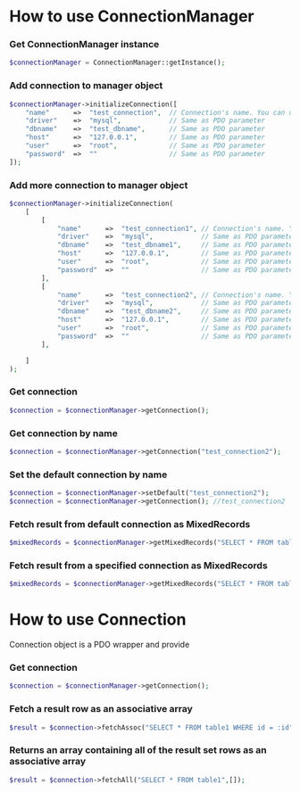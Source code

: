 # How to use ConnectionManager

### Get ConnectionManager instance

```php
$connectionManager = ConnectionManager::getInstance();
```

### Add connection to manager object
```php
$connectionManager->initializeConnection([
    "name"      =>  "test_connection",  // Connection's name. You can use it for referring when you use more parallel connection
    "driver"    =>  "mysql",            // Same as PDO parameter
    "dbname"    =>  "test_dbname",      // Same as PDO parameter
    "host"      =>  "127.0.0.1",        // Same as PDO parameter
    "user"      =>  "root",             // Same as PDO parameter
    "password"  =>  ""                  // Same as PDO parameter
]);
```

### Add more connection to manager object
```php
$connectionManager->initializeConnection(
    [
        [
            "name"      =>  "test_connection1", // Connection's name. You can use it for referring when you use more parallel connection
            "driver"    =>  "mysql",            // Same as PDO parameter
            "dbname"    =>  "test_dbname1",     // Same as PDO parameter
            "host"      =>  "127.0.0.1",        // Same as PDO parameter
            "user"      =>  "root",             // Same as PDO parameter
            "password"  =>  ""                  // Same as PDO parameter
        ],
        [
            "name"      =>  "test_connection2", // Connection's name. You can use it for referring when you use more parallel connection
            "driver"    =>  "mysql",            // Same as PDO parameter
            "dbname"    =>  "test_dbname2",     // Same as PDO parameter
            "host"      =>  "127.0.0.1",        // Same as PDO parameter
            "user"      =>  "root",             // Same as PDO parameter
            "password"  =>  ""                  // Same as PDO parameter
        ],

    ]
);
```

### Get connection
```php
$connection = $connectionManager->getConnection();
```

### Get connection by name
```php
$connection = $connectionManager->getConnection("test_connection2");
```

### Set the default connection by name
```php
$connection = $connectionManager->setDefault("test_connection2");
$connection = $connectionManager->getConnection(); //test_connection2
```

### Fetch result from default connection as MixedRecords
```php
$mixedRecords = $connectionManager->getMixedRecords("SELECT * FROM table1");
```

### Fetch result from a specified connection as MixedRecords
```php
$mixedRecords = $connectionManager->getMixedRecords("SELECT * FROM table1",[],"test_connection2");
```

# How to use Connection

Connection object is a PDO wrapper and provide

### Get connection
```php
$connection = $connectionManager->getConnection();
```

### Fetch a result row as an associative array
```php
$result = $connection->fetchAssoc("SELECT * FROM table1 WHERE id = :id",["id" => $id]);
```

### Returns an array containing all of the result set rows as an associative array
```php
$result = $connection->fetchAll("SELECT * FROM table1",[]);
```